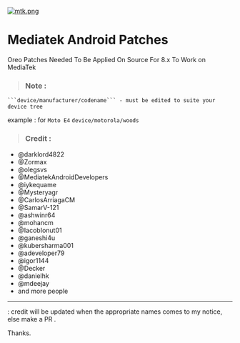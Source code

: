 [![mtk.png](https://s26.postimg.org/yszizgcex/mtk.png)](https://postimg.org/image/e8up0ywnp/)

# Mediatek Android Patches
Oreo Patches Needed To Be Applied On Source For 8.x To Work on MediaTek

> ### Note : 
	```device/manufacturer/codename``` - must be edited to suite your device tree 
 
example : for `Moto E4`  ```device/motorola/woods``` 


> ### Credit :
- @darklord4822
- @Zormax
- @olegsvs
- @MediatekAndroidDevelopers
- @iykequame
- @Mysteryagr
- @CarlosArriagaCM
- @SamarV-121
- @ashwinr64
- @mohancm
- @IacobIonut01
- @ganeshi4u
- @kubersharma001
- @adeveloper79
- @igor1144
- @Decker
- @danielhk
- @mdeejay
- and more people 
***
: credit will be updated when the appropriate names comes to my notice, else make a PR .

Thanks.
